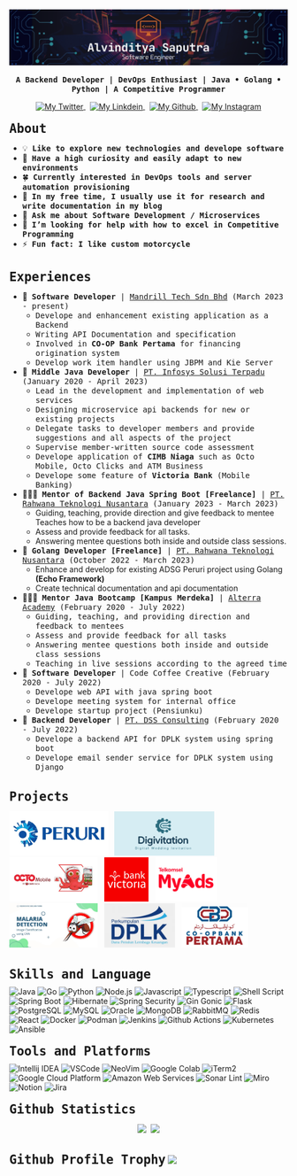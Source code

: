# 


[![Alvinditya Saputra](/images/about/banner.png)](https://piinalpin.com/)
<p align="center"><b align="center"><samp> A Backend Developer | DevOps Enthusiast | Java &#x2022; Golang &#x2022; Python | A Competitive Programmer </samp></b></p>

<div align="center">
  <a href="https://twitter.com/piinalpin">
    <img align="center" alt="My Twitter" height="25px" width="100px" src="https://img.shields.io/badge/Twitter-1DA1F2?style=for-the-badge&logo=Twitter&logoColor=white" />
  </a>
  &nbsp;
  <a href="https://www.linkedin.com/in/piinalpin/">
    <img align="center" alt="My Linkdein" height="25px" width="100px" src="https://img.shields.io/badge/Linkedin-0A66C2?style=for-the-badge&logo=Linkedin&logoColor=white" />
  </a>
  &nbsp;
  <a href="https://github.com/piinalpin">
    <img align="center" alt="My Github" height="25px" width="100px" src="https://img.shields.io/badge/Github-181717?style=for-the-badge&logo=Github&logoColor=white" />
  </a>
  &nbsp;
  <a href="https://www.instagram.com/piinalpin/">
    <img align="center" alt="My Instagram" height="25px" width="100px" src="https://img.shields.io/badge/Instagram-E4405F?style=for-the-badge&logo=instagram&logoColor=white" />
  </a>
</div>

<br>
<b style="font-size: 1.4rem;"><samp>About</samp></b>

- 💡 &nbsp;<samp><b>Like to explore new technologies and develope software</b></samp>
- 🔭 &nbsp;<samp><b>Have a high curiosity and easily adapt to new environments</b></samp>
- 🍀 &nbsp;<samp><b>Currently interested in DevOps tools and server automation provisioning</b></samp>
- 📔 &nbsp;<samp><b>In my free time, I usually use it for research and write documentation in my blog</b></samp>
- 💬 &nbsp;<samp><b>Ask me about Software Development / Microservices</b></samp>
- 🤔 &nbsp;<samp><b>I’m looking for help with how to excel in Competitive Programming</b></samp>
- ⚡ &nbsp;<samp><b>Fun fact: I like custom motorcycle</b>

<br>
<b style="font-size: 1.4rem;"><samp>Experiences</samp></b>

- 💼 &nbsp;<samp><b>Software Developer</b> | [Mandrill Tech Sdn Bhd](https://www.mandrill.com.my/) (March 2023 - present)</samp>
    -  <samp>Develope and enhancement existing application as a Backend</samp>
    -  <samp>Writing API Documentation and specification</samp>
    -  <samp>Involved in <b>CO-OP Bank Pertama</b> for financing origination system</samp>
    -  <samp>Develop work item handler using JBPM and Kie Server</samp>
- 👷 &nbsp;<samp><b>Middle Java Developer</b> | [PT. Infosys Solusi Terpadu](https://ist.id) (January 2020 - April 2023)</samp>
  -  <samp>Lead in the development and implementation of web services</samp>
  - <samp>Designing microservice api backends for new or existing projects</samp>
  - <samp>Delegate tasks to developer members and provide suggestions and all aspects of the project</samp>
  - <samp>Supervise member-written source code assessment</samp>
  - <samp>Develope application of <b>CIMB Niaga</b> such as Octo Mobile, Octo Clicks and ATM Business</samp>
  - <samp>Develope some feature of <b>Victoria Bank</b> (Mobile Banking)</samp>
- 👨🏻‍🏫 &nbsp;<samp><b>Mentor of Backend Java Spring Boot [Freelance]</b> | [PT. Rahwana Teknologi Nusantara](https://rawlabs.id) (January 2023 - March 2023)</samp>
  - Guiding, teaching, provide direction and give feedback to mentee Teaches how to be a backend java developer
  - Assess and provide feedback for all tasks.
  - Answering mentee questions both inside and outside class sessions.
- 👷 &nbsp;<samp><b>Golang Developer [Freelance]</b> | [PT. Rahwana Teknologi Nusantara](https://rawlabs.id) (October 2022 - March 2023)</samp>
  - Enhance and develop for existing ADSG Peruri project using Golang **(Echo Framework)**
  - Create technical documentation and api documentation
- 👨🏻‍🏫 &nbsp;<samp><b>Mentor Java Bootcamp [Kampus Merdeka]</b> | [Alterra Academy](https://academy.alterra.id) (February 2020 - July 2022)</samp>
  - <samp>Guiding, teaching, and providing direction and feedback to mentees</samp>
  - <samp>Assess and provide feedback for all tasks</samp>
  - <samp>Answering mentee questions both inside and outside class sessions</samp>
  - <samp>Teaching in live sessions according to the agreed time</samp>
- 💼 &nbsp;<samp><b>Software Developer</b> | Code Coffee Creative (February 2020 - July 2022)</samp>
  - <samp>Develope web API with java spring boot</samp>
  - <samp>Develope meeting system for internal office</samp>
  - <samp>Develope startup project (Pensiunku)</samp>
- 💼 &nbsp;<samp><b>Backend Developer</b> | [PT. DSS Consulting](https://dssconsulting.id) (February 2020 - July 2022)</samp>
  - <samp>Develope a backend API for DPLK system using spring boot</samp>
  - <samp>Develope email sender service for DPLK system using Django</samp>

<br>
<b style="font-size: 1.4rem;"><samp>Projects</samp></b>
<p align="left">
  <img height="80px" src="/images/about/peruri-logo.jpg"/>&nbsp;&nbsp;
  <img height="80px" src="/images/about/digivitation-logo.png"/>&nbsp;&nbsp;
  <img height="80px" src="/images/about/octomobile-logo.jpg"/>&nbsp;&nbsp;
  <img height="80px" src="/images/about/bank-victoria-logo.jpg"/>&nbsp;&nbsp;
  <img height="80px" src="/images/about/myads-logo.jpg"/>&nbsp;&nbsp;
  <img height="80px" src="/images/about/thesis-project-malaria-detection.jpg"/>&nbsp;&nbsp;
  <img height="80px" src="/images/about/dplk-logo.jpg"/>&nbsp;&nbsp;
  <img height="80px" src="/images/about/cbp.png"/>&nbsp;&nbsp;
</p>

<br>
<b style="font-size: 1.4rem;"><samp>Skills and Language</samp></b>

<div>
    <img src="https://img.shields.io/badge/Java-ED8B00?style=for-the-badge&logo=spring&logoColor=white" alt="Java" style="margin-top:10px;"/>
    <img src="https://img.shields.io/badge/Go-00ADD8?style=for-the-badge&logo=go&logoColor=white" alt="Go"/>
    <img src="https://img.shields.io/badge/Python-3776AB?style=for-the-badge&logo=python&logoColor=white" alt="Python"/>
    <img src="https://img.shields.io/badge/Node.js-43853D?style=for-the-badge&logo=node.js&logoColor=white" alt="Node.js"/>
    <img src="https://img.shields.io/badge/JavaScript-F7DF1E?style=for-the-badge&logo=javascript&logoColor=black" alt="Javascript"/>
    <img src="https://img.shields.io/badge/TypeScript-007ACC?style=for-the-badge&logo=typescript&logoColor=white" alt="Typescript"/>
    <img src="https://img.shields.io/badge/Shell_Script-121011?style=for-the-badge&logo=gnu-bash&logoColor=white" alt="Shell Script"/>
    <img src="https://img.shields.io/badge/SpringBoot-6DB33F?style=for-the-badge&logo=spring&logoColor=white" alt="Spring Boot"/>
    <img src="https://img.shields.io/badge/Hibernate-59666C?style=for-the-badge&logo=Hibernate&logoColor=white" alt="Hibernate"/>
    <img src="https://img.shields.io/badge/Spring_Security-6DB33F?style=for-the-badge&logo=Spring-Security&logoColor=white" alt="Spring Security"/>
    <img src="https://img.shields.io/badge/Gin_Gonic-00ADD8?style=for-the-badge&logo=Go&logoColor=white" alt="Gin Gonic"/>
    <img src="https://img.shields.io/badge/Flask-000000?style=for-the-badge&logo=flask&logoColor=white" alt="Flask"/>
    <img src="https://img.shields.io/badge/PostgreSQL-316192?style=for-the-badge&logo=postgresql&logoColor=white" alt="PostgreSQL"/>
    <img src="https://img.shields.io/badge/MySQL-00000F?style=for-the-badge&logo=mysql&logoColor=white" alt="MySQL"/>
    <img src="https://img.shields.io/badge/Oracle-F80000?style=for-the-badge&logo=oracle&logoColor=black" alt="Oracle"/>
    <img src="https://img.shields.io/badge/MongoDB-4EA94B?style=for-the-badge&logo=mongodb&logoColor=white" alt="MongoDB"/>
    <img src="https://img.shields.io/badge/rabbitmq-%23FF6600.svg?&style=for-the-badge&logo=rabbitmq&logoColor=white" alt="RabbitMQ"/>
    <img src="https://img.shields.io/badge/redis-%23DD0031.svg?&style=for-the-badge&logo=redis&logoColor=white" alt="Redis"/>
    <img src="https://img.shields.io/badge/React-20232A?style=for-the-badge&logo=react&logoColor=61DAFB" alt="React"/>
    <img src="https://img.shields.io/badge/Docker-2496ED?style=for-the-badge&logo=docker&logoColor=white" alt="Docker"/>
    <img src="https://img.shields.io/badge/Podman-892CA0?style=for-the-badge&logo=podman&logoColor=white" alt="Podman"/>
    <img src="https://img.shields.io/badge/Jenkins-D24939?style=for-the-badge&logo=Jenkins&logoColor=white" alt="Jenkins"/>
    <img src="https://img.shields.io/badge/GitHub_Actions-2088FF?style=for-the-badge&logo=github-actions&logoColor=white" alt="Github Actions"/>
    <img src="https://img.shields.io/badge/Kubernetes-326CE5?style=for-the-badge&logo=kubernetes&logoColor=white" alt="Kubernetes"/>
    <img src="https://img.shields.io/badge/Ansible-EE0000?style=for-the-badge&logo=ansible&logoColor=white" alt="Ansible"/>
</div>

<br style="margin-bottom:20px;">
<b style="font-size: 1.4rem;"><samp>Tools and Platforms</samp></b>

<div>
    <img src="https://img.shields.io/badge/IntelliJ_IDEA-000000.svg?style=for-the-badge&logo=intellij-idea&logoColor=white" alt="Intellij IDEA" style="margin-top:10px;"/>
    <img src="https://img.shields.io/badge/Visual_Studio_Code-0078D4?style=for-the-badge&logo=visual%20studio%20code&logoColor=white" alt="VSCode"/>
    <img src="https://img.shields.io/badge/NeoVim-%2357A143.svg?&style=for-the-badge&logo=neovim&logoColor=white" alt="NeoVim"/>
    <img src="https://img.shields.io/badge/Colab-F9AB00?style=for-the-badge&logo=googlecolab&color=525252" alt="Google Colab"/>
    <img src="https://img.shields.io/badge/iTerm2-000000?style=for-the-badge&logo=iterm2&logoColor=white" alt="iTerm2"/>
    <img src="https://img.shields.io/badge/Google_Cloud-4285F4?style=for-the-badge&logo=google-cloud&logoColor=white" alt="Google Cloud Platform"/>
    <img src="https://img.shields.io/badge/Amazon_AWS-232F3E?style=for-the-badge&logo=amazon-aws&logoColor=white" alt="Amazon Web Services"/>
    <img src="https://img.shields.io/badge/SonarLint-CB2029?style=for-the-badge&logo=sonarlint&logoColor=white" alt="Sonar Lint"/>
    <img src="https://img.shields.io/badge/Miro-050038?style=for-the-badge&logo=Miro&logoColor=white" alt="Miro"/>
    <img src="https://img.shields.io/badge/Notion-000000?style=for-the-badge&logo=notion&logoColor=white" alt="Notion"/>
    <img src="https://img.shields.io/badge/Jira-0052CC?style=for-the-badge&logo=Jira&logoColor=white" alt="Jira"/>
</div>

<br>
<b style="font-size: 1.4rem;"><samp>Github Statistics</samp></b>
<p align="center">
    <img  width="395" src="https://github-readme-stats-8n3301tqy-piinalpin.vercel.app/api?username=piinalpin&theme=onedark&hide_border=false&include_all_commits=false&count_private=false"/>&nbsp;
    <img  width="395" src="https://github-readme-streak-stats.herokuapp.com/?user=piinalpin&theme=&theme=onedark&hide_border=false" />
</p>

<br>
<b style="font-size: 1.4rem;"><samp>Github Profile Trophy</samp></b>
<img src="https://github-profile-trophy.vercel.app/?username=piinalpin&column=8&theme=onedark&no-frame=true&no-bg=true"/>


